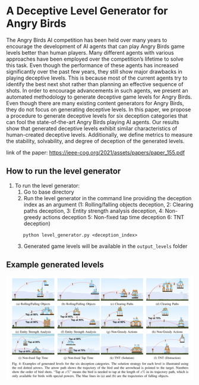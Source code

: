 # A Deceptive Level Generator for Angry Birds

The Angry Birds AI competition has been held over
many years to encourage the development of AI agents that can
play Angry Birds game levels better than human players. Many
different agents with various approaches have been employed
over the competition’s lifetime to solve this task. Even though
the performance of these agents has increased significantly over
the past few years, they still show major drawbacks in playing
deceptive levels. This is because most of the current agents
try to identify the best next shot rather than planning an
effective sequence of shots. In order to encourage advancements
in such agents, we present an automated methodology to generate
deceptive game levels for Angry Birds. Even though there are
many existing content generators for Angry Birds, they do not
focus on generating deceptive levels. In this paper, we propose a
procedure to generate deceptive levels for six deception categories
that can fool the state-of-the-art Angry Birds playing AI agents.
Our results show that generated deceptive levels exhibit similar
characteristics of human-created deceptive levels. Additionally,
we define metrics to measure the stability, solvability, and degree
of deception of the generated levels.

link of the paper: https://ieee-cog.org/2021/assets/papers/paper_155.pdf

## How to run the level generator

1. To run the level generator:<br>
    1. Go to base directory
    2. Run the level generator in the command line providing the deception index as an argument (1: Rolling/falling objects deception, 2: Clearing paths deception, 3: Entity strength analysis deception, 4: Non-greedy actions deception 5: Non-fixed tap time deception 6: TNT deception)
     ```
        python level_generator.py <deception_index>
     ```
    3. Generated game levels will be available in the ```output_levels``` folder

## Example generated levels
<img src="/generated_levels_sample/example_levels.PNG" width="1000"/>

